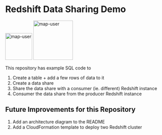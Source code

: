 # Redshift Data Sharing Demo

<img width="85" alt="map-user" src="https://img.shields.io/badge/views-102-green"> <img width="125" alt="map-user" src="https://img.shields.io/badge/unique visits-026-green">

This repository has example SQL code to

1. Create a table + add a few rows of data to it
2. Create a data share
3. Share the data share with a consumer (ie. different) Redshift instance
4. Consumer the data share from the producer Redshift instance

## Future Improvements for this Repository

1. Add an architecture diagram to the README
2. Add a CloudFormation template to deploy two Redshift cluster
